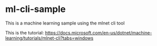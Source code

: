 # ml-cli-sample
This is a machine learning sample using the mlnet cli tool

This is the tutorial: https://docs.microsoft.com/en-us/dotnet/machine-learning/tutorials/mlnet-cli?tabs=windows
